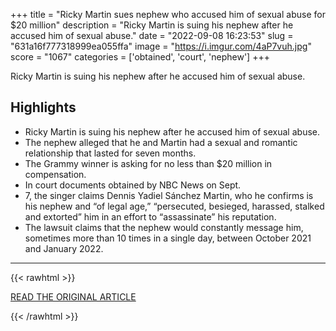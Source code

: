 +++
title = "Ricky Martin sues nephew who accused him of sexual abuse for $20 million"
description = "Ricky Martin is suing his nephew after he accused him of sexual abuse."
date = "2022-09-08 16:23:53"
slug = "631a16f777318999ea055ffa"
image = "https://i.imgur.com/4aP7vuh.jpg"
score = "1067"
categories = ['obtained', 'court', 'nephew']
+++

Ricky Martin is suing his nephew after he accused him of sexual abuse.

## Highlights

- Ricky Martin is suing his nephew after he accused him of sexual abuse.
- The nephew alleged that he and Martin had a sexual and romantic relationship that lasted for seven months.
- The Grammy winner is asking for no less than $20 million in compensation.
- In court documents obtained by NBC News on Sept.
- 7, the singer claims Dennis Yadiel Sánchez Martin, who he confirms is his nephew and “of legal age,” “persecuted, besieged, harassed, stalked and extorted” him in an effort to “assassinate” his reputation.
- The lawsuit claims that the nephew would constantly message him, sometimes more than 10 times in a single day, between October 2021 and January 2022.

---

{{< rawhtml >}}
  <p class="article-category">
    <a target="_blank" href="https://www.nbcnews.com/news/us-news/ricky-martin-sues-nephew-accused-sexual-abuse-rcna46813?cid=sm_npd_nn_tw_ma">READ THE ORIGINAL ARTICLE</a>
  </p>
{{< /rawhtml >}}

